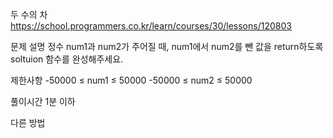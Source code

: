 두 수의 차
https://school.programmers.co.kr/learn/courses/30/lessons/120803

문제 설명
정수 num1과 num2가 주어질 때, num1에서 num2를 뺀 값을 return하도록 soltuion 함수를 완성해주세요.

제한사항
-50000 ≤ num1 ≤ 50000
-50000 ≤ num2 ≤ 50000

풀이시간
1분 이하

다른 방법
